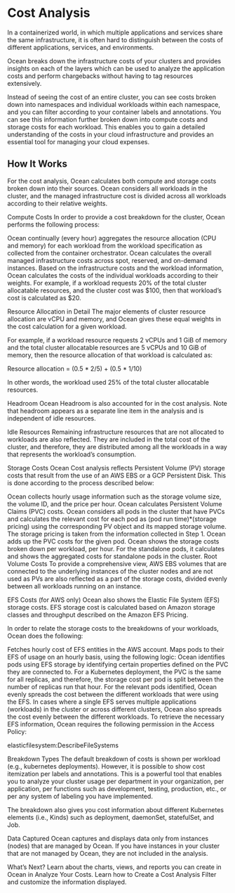 # Cost Analysis

In a containerized world, in which multiple applications and services share the same infrastructure, it is often hard to distinguish between the costs of different applications, services, and environments.

Ocean breaks down the infrastructure costs of your clusters and provides insights on each of the layers which can be used to analyze the application costs and perform chargebacks without having to tag resources extensively.

Instead of seeing the cost of an entire cluster, you can see costs broken down into namespaces and individual workloads within each namespace, and you can filter according to your container labels and annotations. You can see this information further broken down into compute costs and storage costs for each workload. This enables you to gain a detailed understanding of the costs in your cloud infrastructure and provides an essential tool for managing your cloud expenses.

## How It Works

For the cost analysis, Ocean calculates both compute and storage costs broken down into their sources. Ocean considers all workloads in the cluster, and the managed infrastructure cost is divided across all workloads according to their relative weights.

Compute Costs
In order to provide a cost breakdown for the cluster, Ocean performs the following process:

Ocean continually (every hour) aggregates the resource allocation (CPU and memory) for each workload from the workload specification as collected from the container orchestrator.
Ocean calculates the overall managed infrastructure costs across spot, reserved, and on-demand instances.
Based on the infrastructure costs and the workload information, Ocean calculates the costs of the individual workloads according to their weights.
For example, if a workload requests 20% of the total cluster allocatable resources, and the cluster cost was $100, then that workload’s cost is calculated as $20.

Resource Allocation in Detail
The major elements of cluster resource allocation are vCPU and memory, and Ocean gives these equal weights in the cost calculation for a given workload.

For example, if a workload resource requests 2 vCPUs and 1 GiB of memory and the total cluster allocatable resources are 5 vCPUs and 10 GiB of memory, then the resource allocation of that workload is calculated as:

Resource allocation = (0.5 * 2/5) + (0.5 * 1/10)

In other words, the workload used 25% of the total cluster allocatable resources.

Headroom
Ocean Headroom is also accounted for in the cost analysis. Note that headroom appears as a separate line item in the analysis and is independent of idle resources.

Idle Resources
Remaining infrastructure resources that are not allocated to workloads are also reflected. They are included in the total cost of the cluster, and therefore, they are distributed among all the workloads in a way that represents the workload’s consumption.

Storage Costs
Ocean Cost analysis reflects Persistent Volume (PV) storage costs that result from the use of an AWS EBS or a GCP Persistent Disk. This is done according to the process described below:

Ocean collects hourly usage information such as the storage volume size, the volume ID, and the price per hour.
Ocean calculates Persistent Volume Claims (PVC) costs.
Ocean considers all pods in the cluster that have PVCs and calculates the relevant cost for each pod as (pod run time)*(storage pricing) using the corresponding PV object and its mapped storage volume. The storage pricing is taken from the information collected in Step 1.
Ocean adds up the PVC costs for the given pod.
Ocean shows the storage costs broken down per workload, per hour. For the standalone pods, it calculates and shows the aggregated costs for standalone pods in the cluster.
Root Volume Costs
To provide a comprehensive view, AWS EBS volumes that are connected to the underlying instances of the cluster nodes and are not used as PVs are also reflected as a part of the storage costs, divided evenly between all workloads running on an instance.

EFS Costs (for AWS only)
Ocean also shows the Elastic File System (EFS) storage costs. EFS storage cost is calculated based on Amazon storage classes and throughput described on the Amazon EFS Pricing.

In order to relate the storage costs to the breakdowns of your workloads, Ocean does the following:

Fetches hourly cost of EFS entities in the AWS account.
Maps pods to their EFS of usage on an hourly basis, using the following logic:
Ocean identifies pods using EFS storage by identifying certain properties defined on the PVC they are connected to.
For a Kubernetes deployment, the PVC is the same for all replicas, and therefore, the storage cost per pod is split between the number of replicas run that hour.
For the relevant pods identified, Ocean evenly spreads the cost between the different workloads that were using the EFS.
In cases where a single EFS serves multiple applications (workloads) in the cluster or across different clusters, Ocean also spreads the cost evenly between the different workloads.
To retrieve the necessary EFS information, Ocean requires the following permission in the Access Policy:

elasticfilesystem:DescribeFileSystems

Breakdown Types
The default breakdown of costs is shown per workload (e.g., kubernetes deployments). However, it is possible to show cost itemization per labels and annotations. This is a powerful tool that enables you to analyze your cluster usage per department in your organization, per application, per functions such as development, testing, production, etc., or per any system of labeling you have implemented.

The breakdown also gives you cost information about different Kubernetes elements (i.e., Kinds) such as deployment, daemonSet, statefulSet, and Job.

Data Captured
Ocean captures and displays data only from instances (nodes) that are managed by Ocean. If you have instances in your cluster that are not managed by Ocean, they are not included in the analysis.

What’s Next?
Learn about the charts, views, and reports you can create in Ocean in Analyze Your Costs.
Learn how to Create a Cost Analysis Filter and customize the information displayed.
